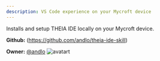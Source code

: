 ```yaml
---
description: VS Code experience on your Mycroft device
---
```

Installs and setup THEIA IDE locally on your Mycroft device.

**Github:** (https://github.com/andlo/theia-ide-skill)

**Owner:** [@andlo](https://github.com/andlo) ![avatart](https://avatars2.githubusercontent.com/u/3314671?v=4)

